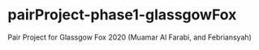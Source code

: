 # pairProject-phase1-glassgowFox
Pair Project for Glassgow Fox 2020 (Muamar Al Farabi, and Febriansyah)
